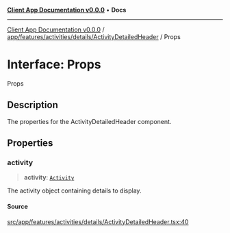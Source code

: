 [**Client App Documentation v0.0.0**](../../../../../../README.md) • **Docs**

***

[Client App Documentation v0.0.0](../../../../../../README.md) / [app/features/activities/details/ActivityDetailedHeader](../README.md) / Props

# Interface: Props

Props

## Description

The properties for the ActivityDetailedHeader component.

## Properties

### activity

> **activity**: [`Activity`](../../../../../models/activity/interfaces/Activity.md)

The activity object containing details to display.

#### Source

[src/app/features/activities/details/ActivityDetailedHeader.tsx:40](https://github.com/jimmykurian/Reactivities/blob/f9f070aaf98b4106e71d50f160dc9e1dc32565f3/client-app/src/app/features/activities/details/ActivityDetailedHeader.tsx#L40)

